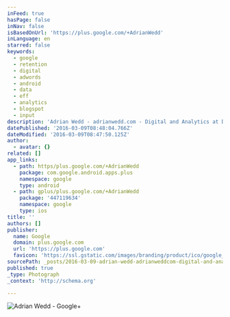 ```yaml
---
inFeed: true
hasPage: false
inNav: false
isBasedOnUrl: 'https://plus.google.com/+AdrianWedd'
inLanguage: en
starred: false
keywords:
  - google
  - retention
  - digital
  - adwords
  - android
  - data
  - eff
  - analytics
  - blogspot
  - input
description: 'Adrian Wedd - adrianwedd.com - Digital and Analytics at Digital Agency - Cygnet, Tasmania'
datePublished: '2016-03-09T08:48:04.766Z'
dateModified: '2016-03-09T08:47:50.125Z'
author:
  - avatar: {}
related: []
app_links:
  - path: https/plus.google.com/+AdrianWedd
    package: com.google.android.apps.plus
    namespace: google
    type: android
  - path: gplus/plus.google.com/+AdrianWedd
    package: '447119634'
    namespace: google
    type: ios
title: ''
authors: []
publisher:
  name: Google
  domain: plus.google.com
  url: 'https://plus.google.com'
  favicon: 'https://ssl.gstatic.com/images/branding/product/ico/google_plus_alldp.ico'
sourcePath: _posts/2016-03-09-adrian-wedd-adrianweddcom-digital-and-analytics-at-digi.md
published: true
_type: Photograph
_context: 'http://schema.org'

---
```

![Adrian Wedd - Google+](https://s3-us-west-2.amazonaws.com/the-grid-img/p/a885106de22cce669d7ca20b859eb511cc56a8d0.jpg)